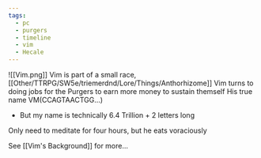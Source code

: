 ```yaml
---
tags:
  - pc
  - purgers
  - timeline
  - vim
  - Hecale
---
```

![[Vim.png]]
Vim is part of a small race, [[Other/TTRPG/SW5e/triemerdnd/Lore/Things/Anthorhizome]]
<span 
	  class='ob-timelines' 
	  data-date='20068' 
	  data-title='Vim is born' 
	  data-class='green' 
	  data-img = 'Other\TTRPG\SW5e\triemerdnd\pics\Vim.png' 
	  data-type='range' 
	  data-end='20068'> 
	</span>
<span 
	  class='ob-timelines' 
	  data-date='20080' 
	  data-title='Vim begins working with Maddox' 
	  data-class='green' 
	  data-type='range' 
	  data-end='20080'>
	  Vim turns to doing jobs for the Purgers to earn more money to sustain themself 
	</span>
His true name VM(CCAGTAACTGG...)
- But my name is technically 6.4 Trillion + 2 letters long

Only need to meditate for four hours, but he eats voraciously

See [[Vim's Background]] for more...


